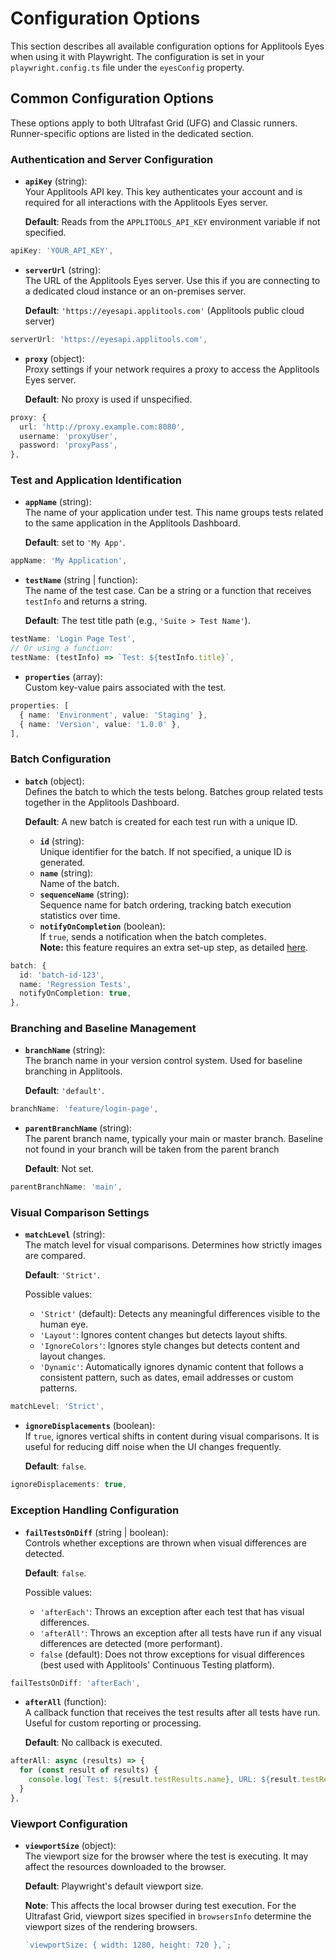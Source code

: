 # Configuration Options

This section describes all available configuration options for Applitools Eyes when using it with Playwright. The configuration is set in your `playwright.config.ts` file under the `eyesConfig` property.

## Common Configuration Options

These options apply to both Ultrafast Grid (UFG) and Classic runners. Runner-specific options are listed in the dedicated section.

### Authentication and Server Configuration

- **`apiKey`** (string):  
  Your Applitools API key. This key authenticates your account and is required for all interactions with the Applitools Eyes server.

  **Default**: Reads from the `APPLITOOLS_API_KEY` environment variable if not specified.

```typescript
apiKey: 'YOUR_API_KEY',
```

- **`serverUrl`** (string):  
  The URL of the Applitools Eyes server. Use this if you are connecting to a dedicated cloud instance or an on-premises server.

  **Default**: `'https://eyesapi.applitools.com'` (Applitools public cloud server)

```typescript
serverUrl: 'https://eyesapi.applitools.com',
```

- **`proxy`** (object):  
  Proxy settings if your network requires a proxy to access the Applitools Eyes server.

  **Default**: No proxy is used if unspecified.

```typescript
proxy: {
  url: 'http://proxy.example.com:8080',
  username: 'proxyUser',
  password: 'proxyPass',
},
```

### Test and Application Identification

- **`appName`** (string):  
  The name of your application under test. This name groups tests related to the same application in the Applitools Dashboard.

  **Default**: set to `'My App'`.

```typescript
appName: 'My Application',
```

- **`testName`** (string | function):  
  The name of the test case. Can be a string or a function that receives `testInfo` and returns a string.

  **Default**: The test title path (e.g., `'Suite > Test Name'`).

```typescript
testName: 'Login Page Test',
// Or using a function:
testName: (testInfo) => `Test: ${testInfo.title}`,
```

- **`properties`** (array):  
  Custom key-value pairs associated with the test.

```typescript
properties: [
  { name: 'Environment', value: 'Staging' },
  { name: 'Version', value: '1.0.0' },
],
```

### Batch Configuration

- **`batch`** (object):  
  Defines the batch to which the tests belong. Batches group related tests together in the Applitools Dashboard.

  **Default**: A new batch is created for each test run with a unique ID.

  - **`id`** (string):  
    Unique identifier for the batch. If not specified, a unique ID is generated.
  - **`name`** (string):  
    Name of the batch.
  - **`sequenceName`** (string):  
    Sequence name for batch ordering, tracking batch execution statistics over time.
  - **`notifyOnCompletion`** (boolean):  
    If `true`, sends a notification when the batch completes.  
    **Note:** this feature requires an extra set-up step, as detailed [here](https://applitools.com/docs/features/batch-completion-notifications.html).

```typescript
batch: {
  id: 'batch-id-123',
  name: 'Regression Tests',
  notifyOnCompletion: true,
},
```

### Branching and Baseline Management

- **`branchName`** (string):  
  The branch name in your version control system. Used for baseline branching in Applitools.

  **Default**: `'default'`.

```typescript
branchName: 'feature/login-page',
```

- **`parentBranchName`** (string):  
  The parent branch name, typically your main or master branch. Baseline not found in your branch will be taken from the parent branch

  **Default**: Not set.

```typescript
parentBranchName: 'main',
```

### Visual Comparison Settings

- **`matchLevel`** (string):  
  The match level for visual comparisons. Determines how strictly images are compared.

  **Default**: `'Strict'`.

  Possible values:

  - `'Strict'` (default): Detects any meaningful differences visible to the human eye.
  - `'Layout'`: Ignores content changes but detects layout shifts.
  - `'IgnoreColors'`: Ignores style changes but detects content and layout changes.
  - `'Dynamic'`: Automatically ignores dynamic content that follows a consistent pattern, such as dates, email addresses or custom patterns.

```typescript
matchLevel: 'Strict',
```

- **`ignoreDisplacements`** (boolean):  
  If `true`, ignores vertical shifts in content during visual comparisons. It is useful for reducing diff noise when the UI changes frequently.

  **Default**: `false`.

```typescript
ignoreDisplacements: true,
```

### Exception Handling Configuration

- **`failTestsOnDiff`** (string | boolean):  
  Controls whether exceptions are thrown when visual differences are detected.

  **Default**: `false`.

  Possible values:

  - `'afterEach'`: Throws an exception after each test that has visual differences.
  - `'afterAll'`: Throws an exception after all tests have run if any visual differences are detected (more performant).
  - `false` (default): Does not throw exceptions for visual differences (best used with Applitools' Continuous Testing platform).

```typescript
failTestsOnDiff: 'afterEach',
```

- **`afterAll`** (function):  
  A callback function that receives the test results after all tests have run. Useful for custom reporting or processing.

  **Default**: No callback is executed.

```typescript
afterAll: async (results) => {
  for (const result of results) {
    console.log(`Test: ${result.testResults.name}, URL: ${result.testResults.url}`);
  }
},
```

### Viewport Configuration

- **`viewportSize`** (object):  
  The viewport size for the browser where the test is executing. It may affect the resources downloaded to the browser.

  **Default**: Playwright's default viewport size.

  **Note**: This affects the local browser during test execution. For the Ultrafast Grid, viewport sizes specified in `browsersInfo` determine the viewport sizes of the rendering browsers.

  ```typescript
  `viewportSize: { width: 1280, height: 720 },`;
  ```
